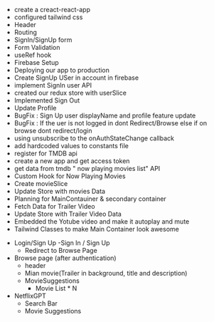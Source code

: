 <!-- Netflix GPT -->

- create a creact-react-app
- configured tailwind css
- Header
- Routing
- SignIn/SignUp form
- Form Validation
- useRef hook
- Firebase Setup
- Deploying our app to production
- Create SignUp USer in account in firebase
- implement SignIn user API
- created our redux store with userSlice
- Implemented Sign Out
- Update Profile
- BugFix : Sign Up user displayName and profile feature update
- BugFix : If the uer is not logged in dont Redirect/Browse else if on browse dont redirect/login
- using unsubscribe to the onAuthStateChange callback
- add hardcoded values to constants file
- register for TMDB api
- create a new app and get access token
- get data from tmdb " now playing movies list" API
- Custom Hook for Now Playing Movies
- Create movieSlice
- Update Store with movies Data
- Planning for MainContauiner & secondary container
- Fetch Data for Trailer Video
- Update Store with Trailer Video Data
- Embedded the Yotube video and make it autoplay and mute
- Tailwind Classes to make Main Container look awesome

<!-- Features -->

- Login/Sign Up
  -Sign In / Sign Up
  - Redirect to Browse Page
- Browse page (after authentication)
  - header
  - Mian movie(Trailer in background, title and description)
  - MovieSuggestions
    - Movie List \* N
- NetflixGPT
  - Search Bar
  - Movie Suggestions

